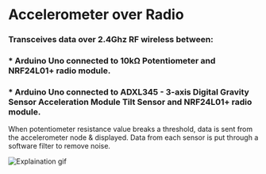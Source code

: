 # Accelerometer over Radio

### Transceives data over 2.4Ghz RF wireless between:
### * Arduino Uno connected to 10kΩ Potentiometer and NRF24L01+ radio module.
### * Arduino Uno connected to ADXL345 - 3-axis Digital Gravity Sensor Acceleration Module Tilt Sensor and NRF24L01+ radio module.

When potentiometer resistance value breaks a threshold, data is sent from the accelerometer node & displayed.
Data from each sensor is put through a software filter to remove noise.

![Explaination gif](https://github.com/SenanS/Accelerometer-over-Radio/blob/main/Acceler.gif)
